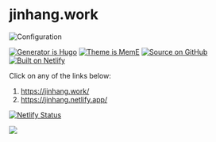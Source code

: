 # jinhang.work

![Configuration](https://i.loli.net/2020/07/12/LeoYuGm579IBURa.png)

[![Generator is Hugo](https://img.shields.io/badge/Generator%20is-Hugo-ff4088?&logo=hugo)](https://github.com/gohugoio/hugo)
[![Theme is MemE](https://img.shields.io/badge/Theme%20is-MemE-2a6df4)](https://github.com/reuixiy/hugo-theme-meme)
[![Source on GitHub](https://img.shields.io/badge/Source%20on-GitHub-181717?&logo=github)](https://github.com/JinhangZhu/jinhangzhu.github.io)
[![Built on Netlify](https://img.shields.io/badge/Built%20on-Netlify-00c7b7?&logo=netlify)](https://www.netlify.com/)

Click on any of the links below:

1. https://jinhang.work/
2. https://jinhang.netlify.app/

[![Netlify Status](https://api.netlify.com/api/v1/badges/1c7b2009-c913-4819-9e15-5c859e3c536d/deploy-status)](https://app.netlify.com/sites/jinhang/deploys)

<a rel="license" href="http://creativecommons.org/licenses/by-nc-sa/4.0/"><img style="border-width:0" src="https://i.creativecommons.org/l/by-nc-sa/4.0/88x31.png" /></a>